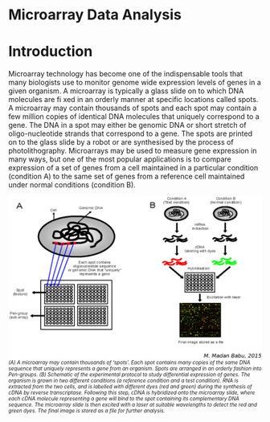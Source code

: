 Microarray Data Analysis
=================================

# Introduction
Microarray technology has become one of the indispensable tools that many biologists use to monitor genome wide expression levels of genes in a given organism. A microarray is typically a glass slide on to which DNA molecules are fi xed in an orderly manner at specific locations called spots. A microarray may contain thousands of spots and each spot may contain a few million copies of identical DNA molecules that uniquely correspond
to a gene. The DNA in a spot may either be genomic DNA or short stretch of oligo-nucleotide strands that correspond to a gene. The spots are printed on to the glass slide by a robot or are synthesised by the process of photolithography.
Microarrays may be used to measure gene expression in many ways, but one of the most popular applications is to compare expression of a set of genes from a cell maintained in a particular condition (condition A) to the same set of genes from a reference cell maintained under normal conditions (condition B).

<p style="font-size:10px">
    <img src="https://github.com/Alirezafathian/microarray_data_analysis/blob/master/fig/microarray.png" alt>
    <em>(A) A microarray may contain thousands of ʻspotsʼ. Each spot contains many copies of the same DNA sequence that uniquely represents a gene from an organism. Spots are arranged in an orderly fashion into Pen-groups. (B) Schematic of the experimental protocol to study differential expression of genes. The organism is grown in two different conditions (a reference condition and a test condition). RNA is extracted from the two cells, and is labelled with different dyes (red and green) during the synthesis of cDNA by reverse transcriptase. Following this step, cDNA is hybridized onto the microarray slide, where each cDNA molecule representing a gene will bind to the spot containing its complementary DNA sequence. The microarray slide is then excited with a laser at suitable wavelengths to detect the red and green dyes. The final image is stored as a file for further analysis.</em>
</p>
